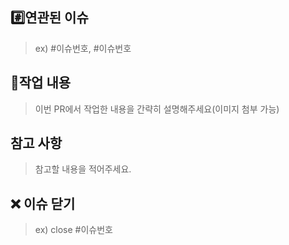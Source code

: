 ## #️⃣연관된 이슈

> ex) #이슈번호, #이슈번호

## 📝작업 내용

> 이번 PR에서 작업한 내용을 간략히 설명해주세요(이미지 첨부 가능)

## 참고 사항

> 참고할 내용을 적어주세요.

## ❌ 이슈 닫기

> ex) close #이슈번호
